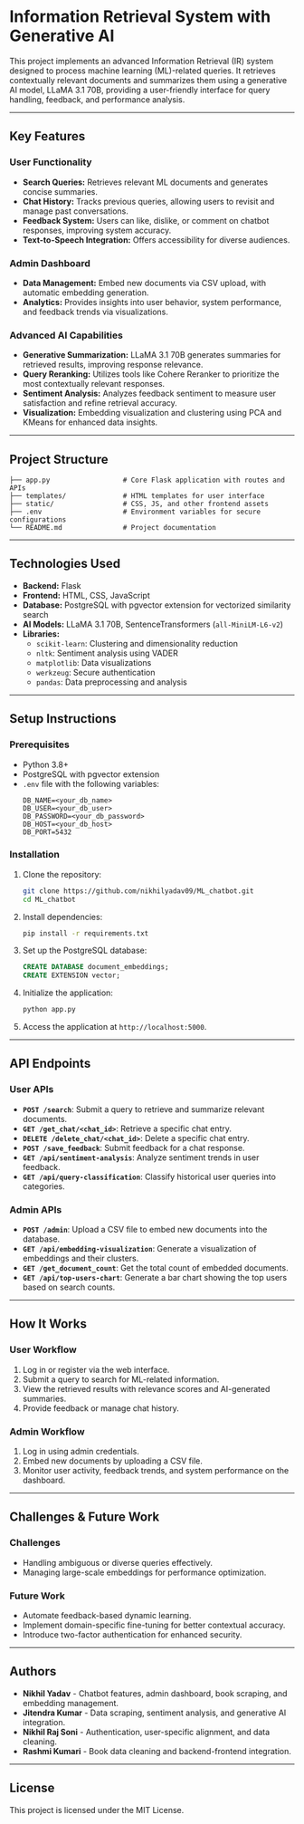 # Information Retrieval System with Generative AI

This project implements an advanced Information Retrieval (IR) system designed to process machine learning (ML)-related queries. It retrieves contextually relevant documents and summarizes them using a generative AI model, LLaMA 3.1 70B, providing a user-friendly interface for query handling, feedback, and performance analysis.

---

## Key Features

### User Functionality
- **Search Queries:** Retrieves relevant ML documents and generates concise summaries.
- **Chat History:** Tracks previous queries, allowing users to revisit and manage past conversations.
- **Feedback System:** Users can like, dislike, or comment on chatbot responses, improving system accuracy.
- **Text-to-Speech Integration:** Offers accessibility for diverse audiences.

### Admin Dashboard
- **Data Management:** Embed new documents via CSV upload, with automatic embedding generation.
- **Analytics:** Provides insights into user behavior, system performance, and feedback trends via visualizations.

### Advanced AI Capabilities
- **Generative Summarization:** LLaMA 3.1 70B generates summaries for retrieved results, improving response relevance.
- **Query Reranking:** Utilizes tools like Cohere Reranker to prioritize the most contextually relevant responses.
- **Sentiment Analysis:** Analyzes feedback sentiment to measure user satisfaction and refine retrieval accuracy.
- **Visualization:** Embedding visualization and clustering using PCA and KMeans for enhanced data insights.

---

## Project Structure
```
├── app.py                  # Core Flask application with routes and APIs
├── templates/              # HTML templates for user interface
├── static/                 # CSS, JS, and other frontend assets
├── .env                    # Environment variables for secure configurations
└── README.md               # Project documentation
```

---

## Technologies Used

- **Backend:** Flask
- **Frontend:** HTML, CSS, JavaScript
- **Database:** PostgreSQL with pgvector extension for vectorized similarity search
- **AI Models:** LLaMA 3.1 70B, SentenceTransformers (`all-MiniLM-L6-v2`)
- **Libraries:**
  - `scikit-learn`: Clustering and dimensionality reduction
  - `nltk`: Sentiment analysis using VADER
  - `matplotlib`: Data visualizations
  - `werkzeug`: Secure authentication
  - `pandas`: Data preprocessing and analysis

---

## Setup Instructions

### Prerequisites
- Python 3.8+
- PostgreSQL with pgvector extension
- `.env` file with the following variables:
  ```
  DB_NAME=<your_db_name>
  DB_USER=<your_db_user>
  DB_PASSWORD=<your_db_password>
  DB_HOST=<your_db_host>
  DB_PORT=5432
  ```

### Installation
1. Clone the repository:
   ```bash
   git clone https://github.com/nikhilyadav09/ML_chatbot.git
   cd ML_chatbot
   ```

2. Install dependencies:
   ```bash
   pip install -r requirements.txt
   ```

3. Set up the PostgreSQL database:
   ```sql
   CREATE DATABASE document_embeddings;
   CREATE EXTENSION vector;
   ```

4. Initialize the application:
   ```bash
   python app.py
   ```

5. Access the application at `http://localhost:5000`.

---

## API Endpoints

### User APIs
- **`POST /search`**: Submit a query to retrieve and summarize relevant documents.
- **`GET /get_chat/<chat_id>`**: Retrieve a specific chat entry.
- **`DELETE /delete_chat/<chat_id>`**: Delete a specific chat entry.
- **`POST /save_feedback`**: Submit feedback for a chat response.
- **`GET /api/sentiment-analysis`**: Analyze sentiment trends in user feedback.
- **`GET /api/query-classification`**: Classify historical user queries into categories.

### Admin APIs
- **`POST /admin`**: Upload a CSV file to embed new documents into the database.
- **`GET /api/embedding-visualization`**: Generate a visualization of embeddings and their clusters.
- **`GET /get_document_count`**: Get the total count of embedded documents.
- **`GET /api/top-users-chart`**: Generate a bar chart showing the top users based on search counts.

---

## How It Works

### User Workflow
1. Log in or register via the web interface.
2. Submit a query to search for ML-related information.
3. View the retrieved results with relevance scores and AI-generated summaries.
4. Provide feedback or manage chat history.

### Admin Workflow
1. Log in using admin credentials.
2. Embed new documents by uploading a CSV file.
3. Monitor user activity, feedback trends, and system performance on the dashboard.

---

## Challenges & Future Work

### Challenges
- Handling ambiguous or diverse queries effectively.
- Managing large-scale embeddings for performance optimization.

### Future Work
- Automate feedback-based dynamic learning.
- Implement domain-specific fine-tuning for better contextual accuracy.
- Introduce two-factor authentication for enhanced security.

---

## Authors
- **Nikhil Yadav** - Chatbot features, admin dashboard, book scraping, and embedding management.
- **Jitendra Kumar** - Data scraping, sentiment analysis, and generative AI integration.
- **Nikhil Raj Soni** - Authentication, user-specific alignment, and data cleaning.
- **Rashmi Kumari** - Book data cleaning and backend-frontend integration.

---

## License
This project is licensed under the MIT License.

